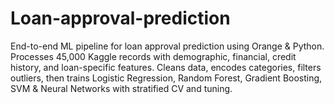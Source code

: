 # Loan-approval-prediction
End-to-end ML pipeline for loan approval prediction using Orange &amp; Python. Processes 45,000 Kaggle records with demographic, financial, credit history, and loan-specific features. Cleans data, encodes categories, filters outliers, then trains Logistic Regression, Random Forest, Gradient Boosting, SVM &amp; Neural Networks with stratified CV and tuning.
